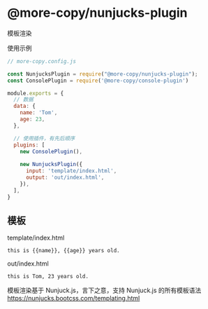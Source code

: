 # @more-copy/nunjucks-plugin

模板渲染

使用示例

```js
// more-copy.config.js

const NunjucksPlugin = require("@more-copy/nunjucks-plugin");
const ConsolePlugin = require('@more-copy/console-plugin')

module.exports = {
  // 数据
  data: {
    name: 'Tom',
    age: 23,
  },

  // 使用插件，有先后顺序
  plugins: [
    new ConsolePlugin(),
    
    new NunjucksPlugin({
      input: 'template/index.html',
      output: 'out/index.html',
    }),
  ],
}

```

## 模板

template/index.html

```
this is {{name}}, {{age}} years old.
```

out/index.html
```
this is Tom, 23 years old.
```

模板渲染基于 Nunjuck.js，言下之意，支持 Nunjuck.js 的所有模板语法
https://nunjucks.bootcss.com/templating.html
